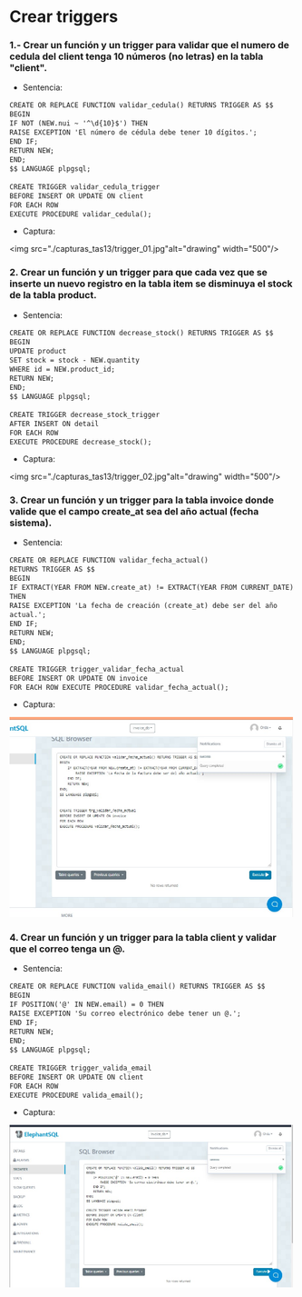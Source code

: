 # Crear triggers
### 1.- Crear un función y un trigger para validar que el numero de cedula del client tenga 10 números (no letras) en la tabla "client".
  - Sentencia:
  ```
  CREATE OR REPLACE FUNCTION validar_cedula() RETURNS TRIGGER AS $$
  BEGIN
  IF NOT (NEW.nui ~ '^\d{10}$') THEN
  RAISE EXCEPTION 'El número de cédula debe tener 10 dígitos.';
  END IF;
  RETURN NEW;
  END;
  $$ LANGUAGE plpgsql;

  CREATE TRIGGER validar_cedula_trigger
  BEFORE INSERT OR UPDATE ON client
  FOR EACH ROW
  EXECUTE PROCEDURE validar_cedula();

  ```
  - Captura:

<img src="./capturas_tas13/trigger_01.jpg"alt="drawing" width="500"/>

### 2. Crear un función y un trigger para que cada vez que se inserte un nuevo registro en la tabla item se disminuya el stock de la tabla product.
  - Sentencia:
  ```
  CREATE OR REPLACE FUNCTION decrease_stock() RETURNS TRIGGER AS $$
  BEGIN
  UPDATE product
  SET stock = stock - NEW.quantity
  WHERE id = NEW.product_id;
  RETURN NEW;
  END;
  $$ LANGUAGE plpgsql;

  CREATE TRIGGER decrease_stock_trigger
  AFTER INSERT ON detail
  FOR EACH ROW
  EXECUTE PROCEDURE decrease_stock();

  ```
  - Captura:

<img src="./capturas_tas13/trigger_02.jpg"alt="drawing" width="500"/>

### 3. Crear un función y un trigger para la tabla invoice donde valide que el campo create_at sea del año actual (fecha sistema).
  - Sentencia:
  ```
  CREATE OR REPLACE FUNCTION validar_fecha_actual()
  RETURNS TRIGGER AS $$
  BEGIN
  IF EXTRACT(YEAR FROM NEW.create_at) != EXTRACT(YEAR FROM CURRENT_DATE) THEN
  RAISE EXCEPTION 'La fecha de creación (create_at) debe ser del año actual.';
  END IF;
  RETURN NEW;
  END;
  $$ LANGUAGE plpgsql;

  CREATE TRIGGER trigger_validar_fecha_actual
  BEFORE INSERT OR UPDATE ON invoice
  FOR EACH ROW EXECUTE PROCEDURE validar_fecha_actual();
  ```
  - Captura:

<img src="./capturas_tas13/trigger_03.jpg" alt="drawing" width="500"/>

### 4. Crear un función y un trigger para la tabla client y validar que el correo tenga un @.
  - Sentencia:
  ```
  CREATE OR REPLACE FUNCTION valida_email() RETURNS TRIGGER AS $$
  BEGIN
  IF POSITION('@' IN NEW.email) = 0 THEN
  RAISE EXCEPTION 'Su correo electrónico debe tener un @.';
  END IF;
  RETURN NEW;
  END;
  $$ LANGUAGE plpgsql;

  CREATE TRIGGER trigger_valida_email
  BEFORE INSERT OR UPDATE ON client
  FOR EACH ROW 
  EXECUTE PROCEDURE valida_email();
  ```
  - Captura:

<img src="./capturas_tas13/trigger_04.jpg" alt="drawing" width="500"/>